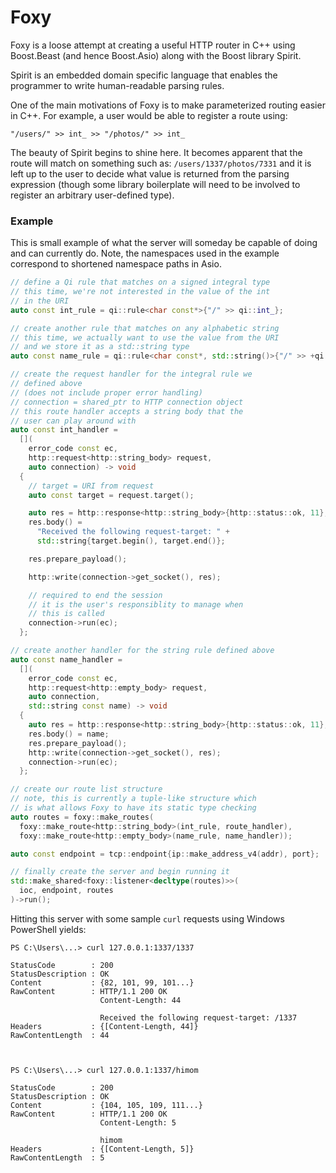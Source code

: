 # Foxy

Foxy is a loose attempt at creating a useful HTTP router in C++
using Boost.Beast (and hence Boost.Asio) along with the Boost
library Spirit.

Spirit is an embedded domain specific language that enables the
programmer to write human-readable parsing rules.

One of the main motivations of Foxy is to make parameterized routing
easier in C++. For example, a user would be able to register a route
using:

```
"/users/" >> int_ >> "/photos/" >> int_
```

The beauty of Spirit begins to shine here. It becomes apparent that the
route will match on something such as: `/users/1337/photos/7331` and it is
left up to the user to decide what value is returned from the parsing expression
(though some library boilerplate will need to be involved to register an
arbitrary user-defined type).

### Example

This is small example of what the server will someday be
capable of doing and can currently do. Note, the
namespaces used in the example correspond to shortened
namespace paths in Asio.

```cpp
// define a Qi rule that matches on a signed integral type
// this time, we're not interested in the value of the int
// in the URI
auto const int_rule = qi::rule<char const*>{"/" >> qi::int_};

// create another rule that matches on any alphabetic string
// this time, we actually want to use the value from the URI
// and we store it as a std::string type
auto const name_rule = qi::rule<char const*, std::string()>{"/" >> +qi::alpha};

// create the request handler for the integral rule we
// defined above
// (does not include proper error handling)
// connection = shared_ptr to HTTP connection object
// this route handler accepts a string body that the
// user can play around with
auto const int_handler =
  [](
    error_code const ec,
    http::request<http::string_body> request,
    auto connection) -> void
  {
    // target = URI from request
    auto const target = request.target();

    auto res = http::response<http::string_body>{http::status::ok, 11};
    res.body() =
      "Received the following request-target: " +
      std::string{target.begin(), target.end()};

    res.prepare_payload();

    http::write(connection->get_socket(), res);

    // required to end the session
    // it is the user's responsiblity to manage when
    // this is called
    connection->run(ec);
  };

// create another handler for the string rule defined above
auto const name_handler =
  [](
    error_code const ec,
    http::request<http::empty_body> request,
    auto connection,
    std::string const name) -> void
  {
    auto res = http::response<http::string_body>{http::status::ok, 11};
    res.body() = name;
    res.prepare_payload();
    http::write(connection->get_socket(), res);
    connection->run(ec);
  };

// create our route list structure
// note, this is currently a tuple-like structure which
// is what allows Foxy to have its static type checking
auto routes = foxy::make_routes(
  foxy::make_route<http::string_body>(int_rule, route_handler),
  foxy::make_route<http::empty_body>(name_rule, name_handler));

auto const endpoint = tcp::endpoint{ip::make_address_v4(addr), port};

// finally create the server and begin running it
std::make_shared<foxy::listener<decltype(routes)>>(
  ioc, endpoint, routes
)->run();
```

Hitting this server with some sample `curl` requests using
Windows PowerShell yields:
```
PS C:\Users\...> curl 127.0.0.1:1337/1337

StatusCode        : 200
StatusDescription : OK
Content           : {82, 101, 99, 101...}
RawContent        : HTTP/1.1 200 OK
                    Content-Length: 44

                    Received the following request-target: /1337
Headers           : {[Content-Length, 44]}
RawContentLength  : 44



PS C:\Users\...> curl 127.0.0.1:1337/himom

StatusCode        : 200
StatusDescription : OK
Content           : {104, 105, 109, 111...}
RawContent        : HTTP/1.1 200 OK
                    Content-Length: 5

                    himom
Headers           : {[Content-Length, 5]}
RawContentLength  : 5
```